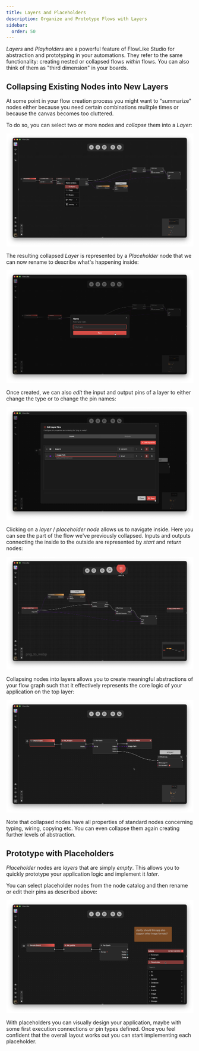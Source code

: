 ```yaml
---
title: Layers and Placeholders
description: Organize and Prototype Flows with Layers
sidebar:
  order: 50
---
```


*Layers* and *Playholders* are a powerful feature of FlowLike Studio for abstraction and prototyping in your automations. They refer to the same functionality: creating nested or collapsed flows *within* flows. You can also think of them as "third dimension" in your boards.

## Collapsing Existing Nodes into New Layers

At some point in your flow creation process you might want to "summarize" nodes either because you need certain combinations mulitple times or because the canvas becomes too cluttered.

To do so, you can select two or more nodes and *collapse* them into a *Layer*:

![A screenshot showing how to collapse multipe nodes into one placeholder node](../../../assets/CollapsingNodes.webp)

The resulting collapsed *Layer* is represented by a *Placeholder* node that we can now rename to describe what's happening inside:

![A screenshot showing how to rename a collapsed node](../../../assets/SetLayerName.webp)

Once created, we can also *edit* the input and output pins of a layer to either change the type or to change the pin names:

![A screenshot showing how to add, remove, rename, or change the the type of pins for placholder nodes](../../../assets/EditingLayerPins.webp)

Clicking on a *layer* / *placeholder node* allows us to navigate inside. Here you can see the part of the flow we've previously collapsed. Inputs and outputs connecting the inside to the outside are represented by *start* and *return* nodes:

![A screenshot showing how to navigate inside and outside of a layered node](../../../assets/InsideLayers.webp)

Collapsing nodes into layers allows you to create meaningful abstractions of your flow graph such that it effectively represents the core logic of your application on the top layer:

![A screenshot showing how collapsed nodes can help to make the core application logic explicit on the top level](../../../assets/FlowWithLayers.webp)

Note that collapsed nodes have all properties of standard nodes concerning typing, wiring, copying etc. You can even collapse them again creating further levels of abstraction.

## Prototype with Placeholders

*Placeholder* nodes are *layers* that are simply *empty*. This allows you to quickly prototype your application logic and implement it *later*.

You can select placeholder nodes from the node catalog and then rename or edit their pins as described above:

![A screenshot showing how to select an empty placeholder node](../../../assets/PlaceholdersForPrototyping.webp)

With placeholders you can visually design your application, maybe with some first execution connections or pin types defined. Once you feel confident that the overall layout works out you can start implementing each placeholder.